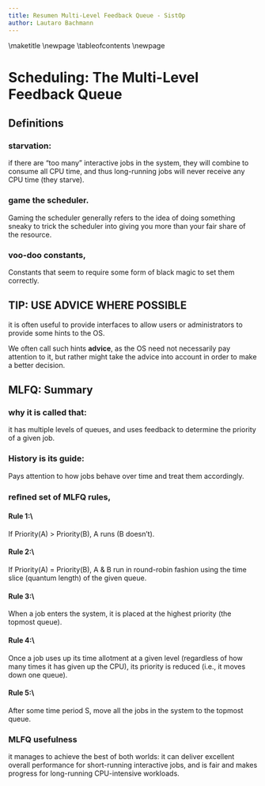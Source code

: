 ```yaml
---
title: Resumen Multi-Level Feedback Queue - SistOp
author: Lautaro Bachmann
---
```

\maketitle
\newpage
\tableofcontents
\newpage

# Scheduling: The Multi-Level Feedback Queue


## Definitions
### starvation:
if there are “too many” interactive jobs in the system, they will combine to consume all CPU time, and thus long-running jobs will never receive any CPU time (they starve).

### game the scheduler.
Gaming the scheduler generally refers to the idea of doing something sneaky to trick the scheduler into giving you more than your fair share of the resource.


### voo-doo constants,
Constants that seem to require some form of black magic to set them correctly.


## TIP: USE ADVICE WHERE POSSIBLE
it is often useful to provide interfaces to allow users or administrators to provide some hints to the OS.

We often call such hints **advice**, as the OS need not necessarily pay attention to it, but rather might take the advice into account in order to make a better decision.


## MLFQ: Summary


### why it is called that:
it has multiple levels of queues, and uses feedback to determine the priority of a given job.

### History is its guide:
Pays attention to how jobs behave over time and treat them accordingly.

### reﬁned set of MLFQ rules,


#### Rule 1:\
If Priority(A) > Priority(B), A runs (B doesn’t).

#### Rule 2:\
If Priority(A) = Priority(B), A & B run in round-robin fashion using the time slice (quantum length) of the given queue.

#### Rule 3:\
When a job enters the system, it is placed at the highest priority (the topmost queue).

#### Rule 4:\
Once a job uses up its time allotment at a given level (regardless of how many times it has given up the CPU), its priority is reduced (i.e., it moves down one queue).

#### Rule 5:\
After some time period S, move all the jobs in the system to the topmost queue.


### MLFQ usefulness
it manages to achieve the best of both worlds: it can deliver excellent overall performance
for short-running interactive jobs, and is fair and makes progress for long-running CPU-intensive workloads.
